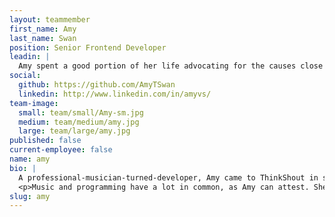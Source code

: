 ```yaml
---
layout: teammember
first_name: Amy
last_name: Swan
position: Senior Frontend Developer
leadin: |
  Amy spent a good portion of her life advocating for the causes close to her heart, especially rights for independent musicians. Her knack for logic games led her to try programming, and she hasn’t looked back. She’s been searching for a place where she could apply her skills in web development to support those advocacy groups. She found it in ThinkShout.
social:
  github: https://github.com/AmyTSwan
  linkedin: http://www.linkedin.com/in/amyvs/
team-image:
  small: team/small/Amy-sm.jpg
  medium: team/medium/amy.jpg
  large: team/large/amy.jpg
published: false
current-employee: false
name: amy
bio: |
  A professional-musician-turned-developer, Amy came to ThinkShout in search of an opportunity to apply her coding skills to organizations working for positive change in the world, and she feels right at home here. Before joining our team, Amy worked as an IT support rep for several different online music tech companies. She also dabbled as a light and sound engineer and worked on events for artists and individuals like Björk, Paul Simon and the Dalai Lama.
  <p>Music and programming have a lot in common, as Amy can attest. She’s put her performance skills into practice by giving technical talks at conferences such as DrupalCon and BADCamp (Bay Area Drupal), and collaboration with her peers brings out everything she enjoys about being part of a musical ensemble. A woman of many interests, Amy admits to being an old school Whovian, and also happens to be the only kiteboarder in the office. She also encourages us all to stay healthy by leading an afternoon “plank” session every weekday at around 2pm, and invites all that stop by to join the fun.
slug: amy
---
```

